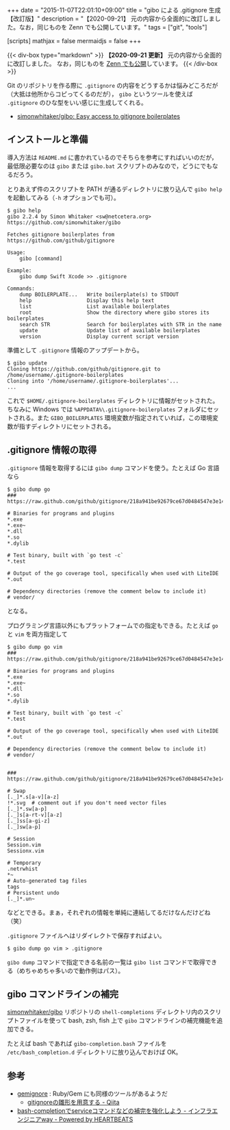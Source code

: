 +++
date = "2015-11-07T22:01:10+09:00"
title = "gibo による .gitignore 生成【改訂版】"
description = "【2020-09-21】 元の内容から全面的に改訂しました。なお，同じものを Zenn でも公開しています。"
tags = ["git", "tools"]

[scripts]
  mathjax = false
  mermaidjs = false
+++

{{< div-box type="markdown" >}}
**【2020-09-21 更新】**
元の内容から全面的に改訂しました。
なお，同じものを [Zenn でも公開](https://zenn.dev/spiegel/articles/20200921-gitignore-boilerplates "gibo による .gitignore 生成 | Zenn")しています。
{{< /div-box >}}

Git のリポジトリを作る際に `.gitignore` の内容をどうするかは悩みどころだが（大抵は他所からコピってくるのだが）， `gibo` というツールを使えば `.gitignore` のひな型をいい感じに生成してくれる。

- [simonwhitaker/gibo: Easy access to gitignore boilerplates](https://github.com/simonwhitaker/gibo)

## インストールと準備

導入方法は `README.md` に書かれているのでそちらを参考にすればいいのだが，最低限必要なのは `gibo` または `gibo.bat` スクリプトのみなので，どうにでもなるだろう。

とりあえず件のスクリプトを PATH が通るディレクトリに放り込んで `gibo help` を起動してみる（`-h` オプションでも可）。

```text
$ gibo help
gibo 2.2.4 by Simon Whitaker <sw@netcetera.org>
https://github.com/simonwhitaker/gibo

Fetches gitignore boilerplates from https://github.com/github/gitignore

Usage:
    gibo [command]

Example:
    gibo dump Swift Xcode >> .gitignore

Commands:
    dump BOILERPLATE...   Write boilerplate(s) to STDOUT
    help                  Display this help text
    list                  List available boilerplates
    root                  Show the directory where gibo stores its boilerplates
    search STR            Search for boilerplates with STR in the name
    update                Update list of available boilerplates
    version               Display current script version
```

準備として `.gitignore` 情報のアップデートから。

```text
$ gibo update
Cloning https://github.com/github/gitignore.git to /home/username/.gitignore-boilerplates
Cloning into '/home/username/.gitignore-boilerplates'...
...
```

これで `$HOME/.gitignore-boilerplates` ディレクトリに情報がセットされた。ちなみに Windows では `%APPDATA%\.gitignore-boilerplates` フォルダにセットされる。また `GIBO_BOILERPLATES` 環境変数が指定されていれば，この環境変数が指すディレクトリにセットされる。

## .gitignore 情報の取得

`.gitignore` 情報を取得するには `gibo dump` コマンドを使う。たとえば Go 言語なら

```text
$ gibo dump go
### https://raw.github.com/github/gitignore/218a941be92679ce67d0484547e3e142b2f5f6f0/Go.gitignore

# Binaries for programs and plugins
*.exe
*.exe~
*.dll
*.so
*.dylib

# Test binary, built with `go test -c`
*.test

# Output of the go coverage tool, specifically when used with LiteIDE
*.out

# Dependency directories (remove the comment below to include it)
# vendor/
```

となる。

プログラミング言語以外にもプラットフォームでの指定もできる。たとえば `go` と `vim` を両方指定して

```text
$ gibo dump go vim
### https://raw.github.com/github/gitignore/218a941be92679ce67d0484547e3e142b2f5f6f0/Go.gitignore

# Binaries for programs and plugins
*.exe
*.exe~
*.dll
*.so
*.dylib

# Test binary, built with `go test -c`
*.test

# Output of the go coverage tool, specifically when used with LiteIDE
*.out

# Dependency directories (remove the comment below to include it)
# vendor/


### https://raw.github.com/github/gitignore/218a941be92679ce67d0484547e3e142b2f5f6f0/Global/Vim.gitignore

# Swap
[._]*.s[a-v][a-z]
!*.svg  # comment out if you don't need vector files
[._]*.sw[a-p]
[._]s[a-rt-v][a-z]
[._]ss[a-gi-z]
[._]sw[a-p]

# Session
Session.vim
Sessionx.vim

# Temporary
.netrwhist
*~
# Auto-generated tag files
tags
# Persistent undo
[._]*.un~
```

などとできる。まぁ，それぞれの情報を単純に連結してるだけなんだけどね（笑）

`.gitignore` ファイルへはリダイレクトで保存すればよい。

```text
$ gibo dump go vim > .gitignore
```

`gibo dump` コマンドで指定できる名前の一覧は `gibo list` コマンドで取得できる（めちゃめちゃ多いので動作例はパス）。

## gibo コマンドラインの補完

[simonwhitaker/gibo](https://github.com/simonwhitaker/gibo "simonwhitaker/gibo: Easy access to gitignore boilerplates") リポジトリの `shell-completions` ディレクトリ内のスクリプトファイルを使って bash, zsh, fish 上で `gibo` コマンドラインの補完機能を追加できる。

たとえば bash であれば `gibo-completion.bash` ファイルを `/etc/bash_completion.d` ディレクトリに放り込んでおけば OK。

## 参考

- [gemignore](https://rubygems.org/gems/gemignore "gemignore | RubyGems.org | your community gem host") : Ruby/Gem にも同様のツールがあるようだ
    - [gitignoreの雛形を用意する - Qiita](http://qiita.com/nakaken0629/items/cd25b722d9eb15b4efcb)
- [bash-completionでserviceコマンドなどの補完を強化しよう - インフラエンジニアway - Powered by HEARTBEATS](https://heartbeats.jp/hbblog/2013/06/bash-completion.html)

[github/gitignore]: https://github.com/github/gitignore "github/gitignore"
